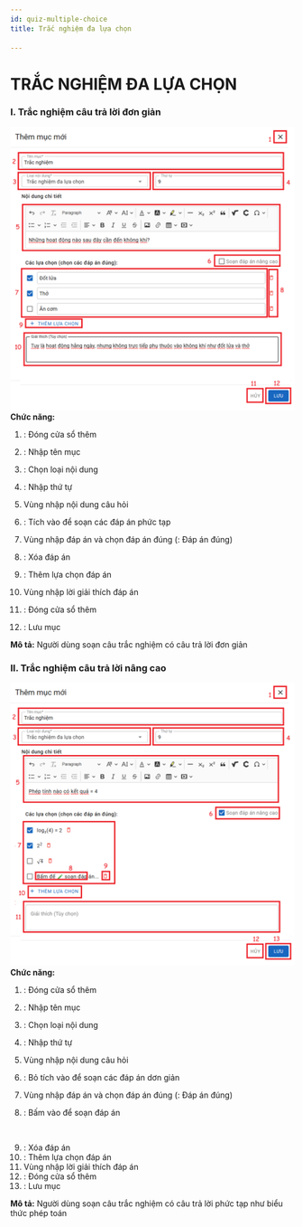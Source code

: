 ```yaml
---
id: quiz-multiple-choice
title: Trắc nghiệm đa lựa chọn

---
```


# TRẮC NGHIỆM ĐA LỰA CHỌN
### I. Trắc nghiệm câu trả lời đơn giản
![](../../../static/img/soan-hoc-lieu-so/quiz-multiple-choice/trac-nhiem-nhieu-dap-an.png)
__Chức năng:__ 
1. <img src="/docs-lms/img/chung/dong.png" alt="" width="30" />: Đóng cửa sổ thêm
2. <img src="/docs-lms/img/chung/ten-muc.png" alt="" width="80" />: Nhập tên mục
3. <img src="/docs-lms/img/soan-hoc-lieu-so/quiz-multiple-choice/loai.png" alt="" width="130" />: Chọn loại nội dung
4. <img src="/docs-lms/img/chung/thu-tu.png" alt="" width="60" />: Nhập thứ tự
5. Vùng nhập nội dung câu hỏi
6. <img src="/docs-lms/img/soan-hoc-lieu-so/quiz-single-choice/tich.png" alt="" width="180" />: Tích vào để soạn các đáp án phức tạp
7. Vùng nhập đáp án và chọn đáp án đúng
(<img src="/docs-lms/img/soan-hoc-lieu-so/quiz-multiple-choice/dung.png" alt="" width="30" />: Đáp án đúng)

8. <img src="/docs-lms/img/chung/xoa.png" alt="" width="30" />: Xóa đáp án
9. <img src="/docs-lms/img/chung/them-dap-an.png" alt="" width="140" />: Thêm lựa chọn đáp án
10. Vùng nhập lời giải thích đáp án
11. <img src="/docs-lms/img/chung/huy.png" alt="" width="40" />: Đóng cửa sổ thêm
12. <img src="/docs-lms/img/chung/luu.png" alt="" width="50" />: Lưu mục  

__Mô tả:__ Người dùng soạn câu trắc nghiệm có câu trả lời đơn giản

### II. Trắc nghiệm câu trả lời nâng cao
![](../../../static/img/soan-hoc-lieu-so/quiz-multiple-choice/trac-nhiem-nhieu-dap-an-phuc-tap.png)
__Chức năng:__ 
1. <img src="/docs-lms/img/chung/dong.png" alt="" width="30" />: Đóng cửa sổ thêm
2. <img src="/docs-lms/img/chung/ten-muc.png" alt="" width="80" />: Nhập tên mục
3. <img src="/docs-lms/img/soan-hoc-lieu-so/quiz-single-choice/loai.png" alt="" width="130" />: Chọn loại nội dung
4. <img src="/docs-lms/img/chung/thu-tu.png" alt="" width="60" />: Nhập thứ tự
5. Vùng nhập nội dung câu hỏi
6. <img src="/docs-lms/img/soan-hoc-lieu-so/quiz-single-choice/tich2.png" alt="" width="180" />: Bỏ tích vào để soạn các đáp án dơn giản
7. Vùng nhập đáp án và chọn đáp án đúng
(<img src="/docs-lms/img/soan-hoc-lieu-so/quiz-multiple-choice/dung.png" alt="" width="30" />: Đáp án đúng)

8. <img src="/docs-lms/img/soan-hoc-lieu-so/quiz-single-choice/soan.png" alt="" width="200" />: Bấm vào để soạn đáp án
<img src="/docs-lms/img/soan-hoc-lieu-so/quiz-single-choice/soan-nang-cao.png" alt="" width="600" />

9. <img src="/docs-lms/img/chung/xoa.png" alt="" width="30" />: Xóa đáp án
10. <img src="/docs-lms/img/chung/them-dap-an.png" alt="" width="140" />: Thêm lựa chọn đáp án
11. Vùng nhập lời giải thích đáp án
12. <img src="/docs-lms/img/chung/huy.png" alt="" width="40" />: Đóng cửa sổ thêm
13. <img src="/docs-lms/img/chung/luu.png" alt="" width="50" />: Lưu mục  

__Mô tả:__ Người dùng soạn câu trắc nghiệm có câu trả lời phức tạp như biểu thức phép toán

